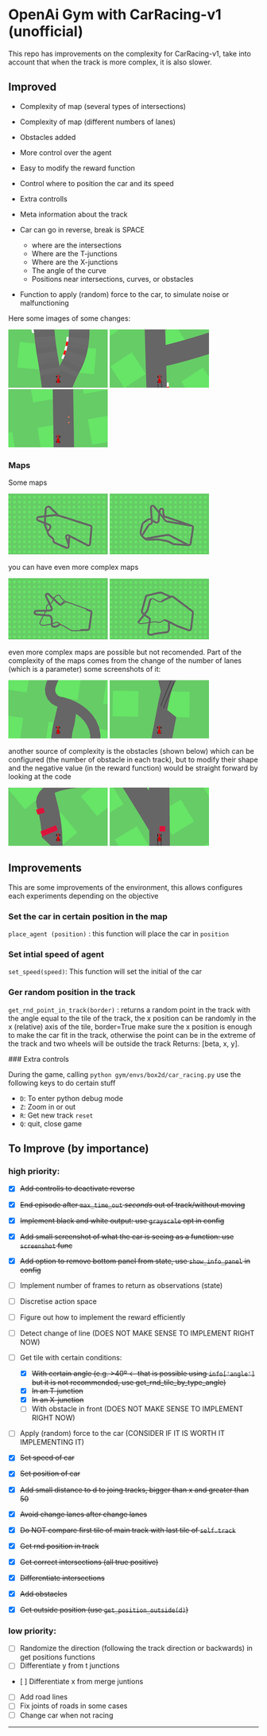 
# OpenAi Gym with CarRacing-v1 (unofficial)

This repo has improvements on the complexity for CarRacing-v1, take into account that when the track is more complex, it is also slower.

## Improved

* Complexity of map (several types of intersections)
* Complexity of map (different numbers of lanes)
* Obstacles added
* More control over the agent
* Easy to modify the reward function
* Control where to position the car and its speed
* Extra controlls
* Meta information about the track
* Car can go in reverse, break is SPACE

   * where are the intersections
   * Where are the T-junctions
   * Where are the X-junctions
   * The angle of the curve
   * Positions near intersections, curves, or obstacles

* Function to apply (random) force to the car, to simulate noise or malfunctioning

Here some images of some changes:

![junc](img/junc.png)
![t-junc](img/t.png)
![obstacle](img/obst.png)

### Maps

Some maps

![map](img/map1.png)
![map](img/map2.png)

you can have even more complex maps

![map](img/map3.png)
![map](img/map4.png)

even more complex maps are possible but not recomended. Part of the complexity of the maps comes from the change of the number of lanes (which is a parameter) some screenshots of it:

![map](img/lanes1.png)
![map](img/lanes2.png)

another source of complexity is the obstacles (shown below) which can be configured (the number of obstacle in each track), but to modify their shape and the negative value (in the reward function) would be straight forward by looking at the code

![map](img/obstacles1.png)
![map](img/obstacles2.png)


## Improvements

This are some improvements of the environment, this allows configures each experiments depending on the objective


### Set the car in certain position in the map

`place_agent (position)` : this function will place the car in `position`


### Set intial speed of agent

`set_speed(speed)`: This function will set the initial of the car


### Ger random position in the track

`get_rnd_point_in_track(border)` : returns a random point in the track with the angle equal to the tile of the track, the x position can be randomly in the x (relative) axis of the tile, border=True make sure the x position is enough to make the car fit in the track, otherwise the point can be in the extreme of the track and two wheels will be outside the track
Returns: [beta, x, y]. 


### Extra controls 

During the game, calling `python gym/envs/box2d/car_racing.py` use the following keys to do certain stuff

* `D`: To enter python debug mode
* `Z`: Zoom in or out
* `R`: Get new track `reset`
* `Q`: quit, close game


## To Improve (by importance)

### high priority: 

- [x] ~~Add controlls to deactivate reverse~~
- [x] ~~End episode after `max_time_out` *seconds* out of track/without moving~~
- [x] ~~Implement black and white output: use `grayscale` opt in config~~
- [x] ~~Add small screenshot of what the car is seeing as a function: use `screenshot` func~~
- [x] ~~Add option to remove bottom panel from state, use `show_info_panel` in config~~
- [ ] Implement number of frames to return as observations (state)
- [ ] Discretise action space
- [ ] Figure out how to implement the reward efficiently
- [ ] Detect change of line (DOES NOT MAKE SENSE TO IMPLEMENT RIGHT NOW)
- [ ] Get tile with certain conditions:

   - [x] ~~With certain angle (e.g. >40º <- that is possible using `info['angle']` but it is not recommended, use get_rnd_tile_by_type_angle)~~
   - [x] ~~In an T-junction~~
   - [x] ~~In an X-junction~~
   - [ ] With obstacle in front (DOES NOT MAKE SENSE TO IMPLEMENT RIGHT NOW)

- [ ] Apply (random) force to the car (CONSIDER IF IT IS WORTH IT IMPLEMENTING IT)
- [x] ~~Set speed of car~~
- [x] ~~Set position of car~~
- [x] ~~Add small distance to d to joing tracks, bigger than x and greater than 50~~
- [x] ~~Avoid change lanes after change lanes~~
- [x] ~~Do NOT compare first tile of main track with last tile of `self.track`~~
- [x] ~~Get rnd position in track~~
- [x] ~~Get correct intersections (all true positive)~~
- [x] ~~Differentiate intersections~~
- [x] ~~Add obstacles~~
- [x] ~~Get outside position (use `get_position_outside(d)`)~~

### low priority:

- [ ] Randomize the direction (following the track direction or backwards) in get positions functions
- [ ] Differentiate y from t junctions
- [ ] Differentiate x from merge juntions
- [ ] Add road lines
- [ ] Fix joints of roads in some cases
- [ ] Change car when not racing
 
---

